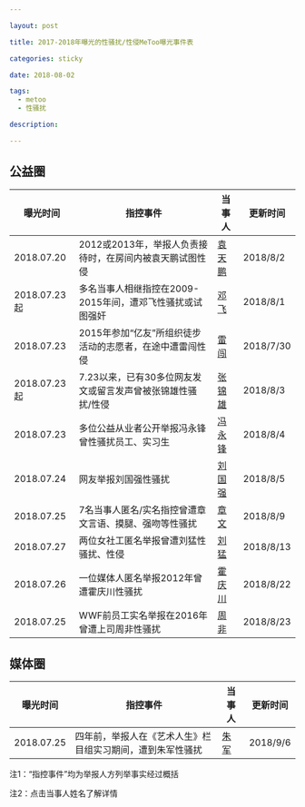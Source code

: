 ```yaml
---

layout: post

title: 2017-2018年曝光的性骚扰/性侵MeToo曝光事件表

categories: sticky

date: 2018-08-02

tags:
  - metoo
  - 性骚扰

description:

---
```


## 公益圈

曝光时间|指控事件|当事人|更新时间
---|---|---|---
2018.07.20|2012或2013年，举报人负责接待时，在房间内被袁天鹏试图性侵|[袁天鹏](https://ngometoo.github.io/YuanTianpeng/)|2018/8/2
2018.07.23起|多名当事人相继指控在2009-2015年间，遭邓飞性骚扰或试图强奸|[邓飞](https://ngometoo.github.io/Deng-Fei/)|2018/8/1
2018.07.23|2015年参加“亿友”所组织徒步活动的志愿者，在途中遭雷闯性侵|[雷闯](https://ngometoo.github.io/Lei-Chuang/)|2018/7/30
2018.07.23起|7.23以来，已有30多位网友发文或留言发声曾被张锦雄性骚扰/性侵|[张锦雄](https://ngometoo.github.io/Zhang-Jinxiong/)|2018/8/3
2018.07.23|多位公益从业者公开举报冯永锋曾性骚扰员工、实习生|[冯永锋](https://ngometoo.github.io/Feng-Yongfeng/)|2018/8/4
2018.07.24|网友举报刘国强性骚扰|[刘国强](https://ngometoo.github.io/Liu-Guoqiang/)|2018/8/5
2018.07.25|7名当事人匿名/实名指控曾遭章文言语、摸腿、强吻等性骚扰|[章文](https://ngometoo.github.io/Zhang-Wen/)|2018/8/9
2018.07.27|两位女社工匿名举报曾遭刘猛性骚扰、性侵|[刘猛](https://ngometoo.github.io/Liu-Meng/)|2018/8/13
2018.07.26|一位媒体人匿名举报2012年曾遭霍庆川性骚扰|[霍庆川](https://ngometoo.github.io/Huo-Qingchuan/)|2018/8/22
2018.07.25|WWF前员工实名举报在2016年曾遭上司周非性骚扰|[周非](https://ngometoo.github.io/Zhou-Fei/)|2018/8/23

## 媒体圈

曝光时间|指控事件|当事人|更新时间
---|---|---|---
2018.07.25|四年前，举报人在《艺术人生》栏目组实习期间，遭到朱军性骚扰|[朱军](https://ngometoo.github.io/Zhu-Jun/)|2018/9/6


注1：“指控事件”均为举报人方列举事实经过概括

注2：点击当事人姓名了解详情
